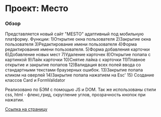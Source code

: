 # Проект: Место

### Обзор

Представляется новый сайт "MESTO" адаптивный под мобильную платформу. 
Функции:
1)Открытие окна пользователя
2)Закрытие окна пользователя
3)Редактирование имени пользователя
4)Форма редактирования имени пользователя.
5)Форма добавления карточки
6)Добавление новых мест
7)Удаление карточек
8)Открытие попапа с картинкой
9)Лайк карточки
10)Снятие лайка с карточки
11)Плавное открытие и закрытие попапов
12)Валидация всех полей ввода со стандартными текстами браузерных ошибок.
13)Закрытие попапа кликом на оверлей
14)Закрытие попапа нажатием на Esc'
15) Создание классов Card и FormValidator

Реализовано по БЭМ с помощью JS и DOM.
Так же использованы стили css, html - флекс,грид, скругление углов, прозрачность кнопок  при нажатии. 



[Ссылка на страницу](https://olgatabisheva.github.io/mesto/)

